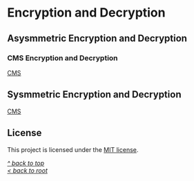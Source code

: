 # Encryption and Decryption
## Asysmmetric Encryption and Decryption
### CMS Encryption and Decryption
[CMS](Asymmetric%20Encryption%20and%20Decryption/CMS.md)
## Sysmmetric Encryption and Decryption
[CMS](Symmetric%20Encryption%20and%20Decryption/README.md)
## License
This project is licensed under the [MIT license](/LICENSE).

[_^ back to top_](#Encryption-and-Decryption)  
[_< back to root_](../../../)

